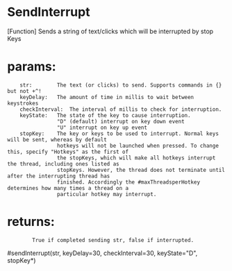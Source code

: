 # SendInterrupt
[Function] Sends a string of text/clicks which will be interrupted by stop Keys
# params:
		str: 		The text (or clicks) to send. Supports commands in {} but not +^!
		keyDelay: 	The amount of time in millis to wait between keystrokes
 		checkInterval:	The interval of millis to check for interruption.
		keyState:	The state of the key to cause interruption. 
					"D" (default) interrupt on key down event
					"U" interrupt on key up event
		stopKey:	The key or keys to be used to interrupt. Normal keys will be sent, whereas by default 
					hotkeys will not be launched when pressed. To change this, specify "Hotkeys" as the first of
 					the stopKeys, which will make all hotkeys interrupt the thread, including ones listed as
					stopKeys. However, the thread does not terminate until after the interrupting thread has 
					finished. Accordingly the #maxThreadsperHotkey determines how many times a thread on a 
					particular hotkey may interrupt.
#	 returns:
			True if completed sending str, false if interrupted.
			
#sendInterrupt(str, keyDelay=30, checkInterval=30, keyState="D", stopKey*)
